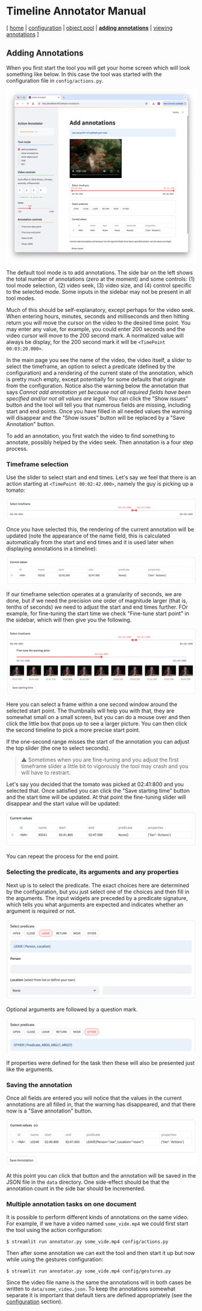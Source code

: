 # Timeline Annotator Manual

[ [home](index.md) 
| [configuration](configuration.md)
| [object pool](objects.md)
| [**adding annotations**](adding.md)
| [viewing annotations](viewing.md)
]


## Adding Annotations

When you first start the tool you will get your home screen which will look something like below. In this case the tool was started with the configuration file in `config/actions.py`.

<img src="images/add-annotation.png"/>

The default tool mode is to add annotations. The side bar on the left shows the total number of annotations (zero at the moment) and some controls: (1) tool mode selection, (2) video seek, (3) video size, and (4) control specific to the selected mode. Some inputs in the sidebar may not be present in all tool modes.

Much of this should be self-explanatory, except perhaps for the video seek. When entering hours, minutes, seconds and milliseconds and then hitting return you will move the cursor on the video to the desired time point. You may enter any value, for example, you could enter 200 seconds and the video cursor will move to the 200 second mark. A normalized value will always be display, for the 200 second mark it will be `<TimePoint 00:03:20.000>`.

In the main page you see the name of the video, the video itself, a slider to select the timeframe, an option to select a predicate (defined by the configuration) and a rendering of the current state of the annotation, which is pretty much empty, except potentially for some defaults that originate from the configuration. Notice also the warning below the annotation that says *Cannot add annotation yet because not all required fields have been specified and/or not all values are legal*. You can click the "Show issues" button and the tool will tell you that numerous fields are missing, including start and end points. Once you have filled in all needed values the warning will disappear and the "Show issues" button will be replaced by a "Save Annotation" button.

To add an annotation, you first watch the video to find something to annotate, possibly helped by the video seek. Then annotation is a four step process.


### Timeframe selection

Use the slider to select start and end times. Let's say we feel that there is an action starting at `<TimePoint 00:02:42.000>`, namely the guy is picking up a tomato:

<img src="images/add-annotation1.png"/>

Once you have selected this, the rendering of the current annotation will be updated (note the appearance of the name field, this is calculated automatically from the start and end times and it is used later when displaying annotations in a timeline):

<img src="images/add-annotation2.png"/>

If our timeframe selection operates at a granularity of seconds, we are done, but if we need the precision one order of magnitude larger (that is, tenths of seconds) we need to adjust the start and end times further. FOr example, for fine-tuning the start time we check "Fine-tune start point" in the sidebar, which will then give you the following.

<img src="images/add-annotation3.png"/>

Here you can select a frame within a one second window around the selected start point. The thumbnails will help you with that, they are somewhat small on a small screen, but you can do a mouse over and then click the little box that pops up to see a larger picture. You can then click the second timeline to pick a more precise start point.

If the one-second range misses the start of the annotation you can adjust the top slider (the one to select seconds).

> ⚠️ Sometimes when you are fine-tuning and you adjust the first timeframe slider a little bit to vigorously the tool may crash and you will have to restrart.

Let's say you decided that the tomato was picked at 02:41:800 and you selected that. Once satisfied you can click the "Save starting time" button and the start time will be updated. At that point the fine-tuning slider will disappear and the start value will be updated:

<img src="images/add-annotation4.png"/>

You can repeat the process for the end point.


### Selecting the predicate, its arguments and any properties

Next up is to select the predicate. The exact choices here are determined by the configuration, but you just select one of the choices and then fill in the arguments. The input widgets are preceded by a predicate signature, which tells you what arguments are expected and indicates whether an argument is required or not.

<img src="images/add-annotation5.png"/>

Optional arguments are followed by a question mark.

<img src="images/add-annotation6.png"/>

If properties were defined for the task then these will also be presented just like the arguments.


### Saving the annotation

Once all fields are entered you will notice that the values in the current annotations are all filled in, that the warning has disappeared, and that there now is a "Save annotation" button.

<img src="images/add-annotation7.png"/>

At this point you can click that button and the annotation will be saved in the JSON file in the `data` directory. One side-effect should be that the annotation count in the side bar should be incremented.


### Multiple annotation tasks on one document

It is possible to perform different kinds of annotations on the same video. For example, if we have a video named `some_vide.mp4` we could first start the tool using the action configuration:

```shell
$ streamlit run annotator.py some_vide.mp4 config/actions.py
```

Then after some annotation we can exit the tool and then start it up but now while using the gestures configuration:

```shell
$ streamlit run annotator.py some_vide.mp4 config/gestures.py
```

Since the video file name is the same the annotations will in both cases be written to `data/some_video.json`. To keep the annotations somewhat separate it is important that default tiers are defined appropriately (see the [configuration](configuration.md) section).